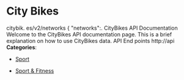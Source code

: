 # City Bikes


citybik. es/v2/networks { "networks":. CityBikes API Documentation Welcome to the CityBikes API documentation page. This is a brief explanation on how to use CityBikes data. API End points http://api
**Categories**:

- [Sport](https://github/awesome-apis/awesome-apis#sport)

- [Sport & Fitness](https://github/awesome-apis/awesome-apis#sport-and-fitness)



